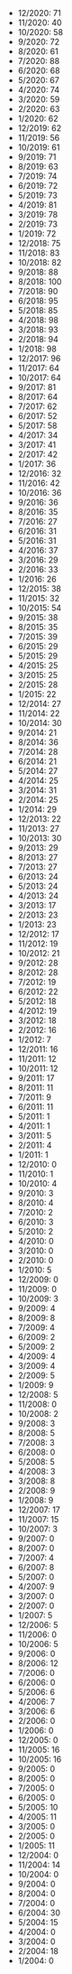 *  12/2020: 71
*  11/2020: 40
*  10/2020: 58
*  9/2020: 72
*  8/2020: 61
*  7/2020: 88
*  6/2020: 68
*  5/2020: 67
*  4/2020: 74
*  3/2020: 59
*  2/2020: 63
*  1/2020: 62
*  12/2019: 62
*  11/2019: 56
*  10/2019: 61
*  9/2019: 71
*  8/2019: 63
*  7/2019: 74
*  6/2019: 72
*  5/2019: 73
*  4/2019: 81
*  3/2019: 78
*  2/2019: 73
*  1/2019: 72
*  12/2018: 75
*  11/2018: 83
*  10/2018: 82
*  9/2018: 88
*  8/2018: 100
*  7/2018: 90
*  6/2018: 95
*  5/2018: 85
*  4/2018: 98
*  3/2018: 93
*  2/2018: 94
*  1/2018: 98
*  12/2017: 96
*  11/2017: 64
*  10/2017: 64
*  9/2017: 81
*  8/2017: 64
*  7/2017: 62
*  6/2017: 52
*  5/2017: 58
*  4/2017: 34
*  3/2017: 41
*  2/2017: 42
*  1/2017: 36
*  12/2016: 32
*  11/2016: 42
*  10/2016: 36
*  9/2016: 36
*  8/2016: 35
*  7/2016: 27
*  6/2016: 31
*  5/2016: 31
*  4/2016: 37
*  3/2016: 29
*  2/2016: 33
*  1/2016: 26
*  12/2015: 38
*  11/2015: 32
*  10/2015: 54
*  9/2015: 38
*  8/2015: 35
*  7/2015: 39
*  6/2015: 29
*  5/2015: 29
*  4/2015: 25
*  3/2015: 25
*  2/2015: 28
*  1/2015: 22
*  12/2014: 27
*  11/2014: 22
*  10/2014: 30
*  9/2014: 21
*  8/2014: 36
*  7/2014: 28
*  6/2014: 21
*  5/2014: 27
*  4/2014: 25
*  3/2014: 31
*  2/2014: 25
*  1/2014: 29
*  12/2013: 22
*  11/2013: 27
*  10/2013: 30
*  9/2013: 29
*  8/2013: 27
*  7/2013: 27
*  6/2013: 24
*  5/2013: 24
*  4/2013: 24
*  3/2013: 17
*  2/2013: 23
*  1/2013: 23
*  12/2012: 17
*  11/2012: 19
*  10/2012: 21
*  9/2012: 28
*  8/2012: 28
*  7/2012: 19
*  6/2012: 22
*  5/2012: 18
*  4/2012: 19
*  3/2012: 18
*  2/2012: 16
*  1/2012: 7
*  12/2011: 16
*  11/2011: 12
*  10/2011: 12
*  9/2011: 17
*  8/2011: 11
*  7/2011: 9
*  6/2011: 11
*  5/2011: 1
*  4/2011: 1
*  3/2011: 5
*  2/2011: 4
*  1/2011: 1
*  12/2010: 0
*  11/2010: 1
*  10/2010: 4
*  9/2010: 3
*  8/2010: 4
*  7/2010: 2
*  6/2010: 3
*  5/2010: 2
*  4/2010: 0
*  3/2010: 0
*  2/2010: 0
*  1/2010: 5
*  12/2009: 0
*  11/2009: 0
*  10/2009: 3
*  9/2009: 4
*  8/2009: 8
*  7/2009: 4
*  6/2009: 2
*  5/2009: 2
*  4/2009: 4
*  3/2009: 4
*  2/2009: 5
*  1/2009: 9
*  12/2008: 5
*  11/2008: 0
*  10/2008: 2
*  9/2008: 3
*  8/2008: 5
*  7/2008: 3
*  6/2008: 0
*  5/2008: 5
*  4/2008: 3
*  3/2008: 8
*  2/2008: 9
*  1/2008: 9
*  12/2007: 17
*  11/2007: 15
*  10/2007: 3
*  9/2007: 0
*  8/2007: 0
*  7/2007: 4
*  6/2007: 8
*  5/2007: 0
*  4/2007: 9
*  3/2007: 0
*  2/2007: 0
*  1/2007: 5
*  12/2006: 5
*  11/2006: 0
*  10/2006: 5
*  9/2006: 0
*  8/2006: 12
*  7/2006: 0
*  6/2006: 0
*  5/2006: 6
*  4/2006: 7
*  3/2006: 6
*  2/2006: 0
*  1/2006: 0
*  12/2005: 0
*  11/2005: 16
*  10/2005: 16
*  9/2005: 0
*  8/2005: 0
*  7/2005: 0
*  6/2005: 0
*  5/2005: 10
*  4/2005: 11
*  3/2005: 0
*  2/2005: 0
*  1/2005: 11
*  12/2004: 0
*  11/2004: 14
*  10/2004: 0
*  9/2004: 0
*  8/2004: 0
*  7/2004: 0
*  6/2004: 30
*  5/2004: 15
*  4/2004: 0
*  3/2004: 0
*  2/2004: 18
*  1/2004: 0